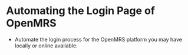 # Automating the Login Page of OpenMRS

- Automate the login process for the OpenMRS platform you may have locally or online available:
